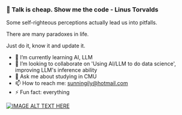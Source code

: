 ### 👋 Talk is cheap. Show me the code  - Linus Torvalds 

Some self-righteous perceptions actually lead us into pitfalls. 

There are many paradoxes in life.

Just do it, know it and update it.

- 🌱 I’m currently learning AI, LLM
- 👯 I’m looking to collaborate on 'Using AI/LLM to do data science', improving LLM's inference ability
- 💬 Ask me about studying in CMU
- 📫 How to reach me: sunningily@hotmail.com
- ⚡ Fun fact: everything


[![IMAGE ALT TEXT HERE](https://img.youtube.com/vi/z3cjksFFKAQ/0.jpg)](https://www.youtube.com/watch?v=z3cjksFFKAQ)
